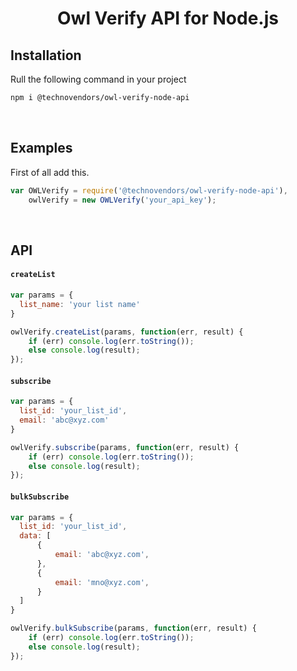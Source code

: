 <h1 align="center">
  Owl Verify API for Node.js
</h1>

## Installation

Rull the following command in your project

```sh
npm i @technovendors/owl-verify-node-api
```

<br>

## Examples

First of all add this.

```js
var OWLVerify = require('@technovendors/owl-verify-node-api'),
    owlVerify = new OWLVerify('your_api_key');
```

<br>

## API

#### `createList`

```js
var params = {
  list_name: 'your list name'
}

owlVerify.createList(params, function(err, result) {
    if (err) console.log(err.toString());
    else console.log(result);
});
```

#### `subscribe`

```js
var params = {
  list_id: 'your_list_id',
  email: 'abc@xyz.com'
}

owlVerify.subscribe(params, function(err, result) {
    if (err) console.log(err.toString());
    else console.log(result);
});
```

#### `bulkSubscribe`

```js
var params = {
  list_id: 'your_list_id',
  data: [
      {
          email: 'abc@xyz.com',
      },
      {
          email: 'mno@xyz.com',
      }
  ]
}

owlVerify.bulkSubscribe(params, function(err, result) {
    if (err) console.log(err.toString());
    else console.log(result);
});
```
